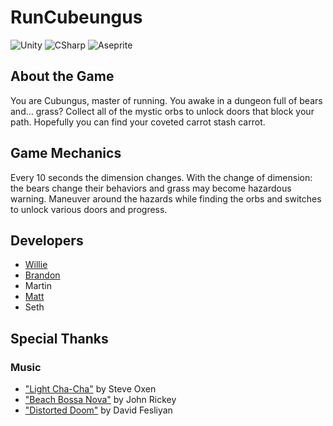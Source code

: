 # RunCubeungus

![Unity](https://img.shields.io/badge/Unity-2022-blue)
![CSharp](https://img.shields.io/badge/C%23-7-green)
![Aseprite](https://img.shields.io/badge/Aseprite-1.3-green)

## About the Game

You are Cubungus, master of running. You awake in a dungeon full of bears and… grass? Collect all of the mystic orbs to unlock doors that block your path. Hopefully you can find your coveted carrot stash carrot.

## Game Mechanics

Every 10 seconds the dimension changes. With the change of dimension: the bears change their behaviors and grass may become hazardous warning. Maneuver around the hazards while finding the orbs and switches to unlock various doors and progress.

## Developers

* [Willie](https://github.com/williewlchew)
* [Brandon](https://github.com/brandonag)
* Martin
* [Matt](https://github.com/sirusXsirus)
* Seth

## Special Thanks

### Music

* ["Light Cha-Cha"](https://www.fesliyanstudios.com/royalty-free-music/download/light-cha-cha/847) by Steve Oxen
* ["Beach Bossa Nova"](https://www.fesliyanstudios.com/royalty-free-music/download/beach-bossa-nova/1978) by John Rickey
* ["Distorted Doom"](https://www.fesliyanstudios.com/royalty-free-music/download/distorted-doom/1759) by David Fesliyan